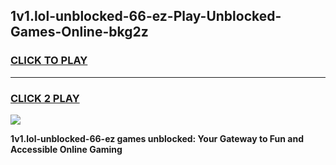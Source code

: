 
## 1v1.lol-unblocked-66-ez-Play-Unblocked-Games-Online-bkg2z
<h3>
<a href="https://premium76.site?title=1v1.lol-unblocked-66-ez&ref=25A">CLICK TO PLAY</a></h3>
<hr>

<h3>
<a href="https://premium76.site?title=1v1.lol-unblocked-66-ez&ref=25A">CLICK 2 PLAY</a>
  
</h3>

<a href="https://premium76.site?title=1v1.lol-unblocked-66-ez&ref=25A"><img src="https://clearcache.store/games.png"></a>


**1v1.lol-unblocked-66-ez games unblocked: Your Gateway to Fun and Accessible Online Gaming**

